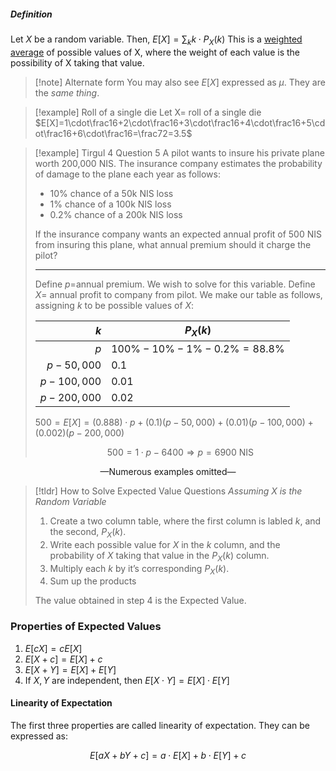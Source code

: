 ##### Definition
Let $X$ be a random variable. Then, $E[X]=\sum_kk\cdot P_X(k)$
This is a <u>weighted average</u> of possible values of X, where the weight of each value is the possibility of X taking that value.

> [!note] Alternate form
> You may also see $E[X]$ expressed as $\mu$. They are the _same thing_.

> [!example] Roll of a single die
> Let X= roll of a single die
> $E[X]=1\cdot\frac16+2\cdot\frac16+3\cdot\frac16+4\cdot\frac16+5\cdot\frac16+6\cdot\frac16=\frac72=3.5$

> [!example]  Tirgul 4 Question 5
> A pilot wants to insure his private plane worth 200,000 NIS. The insurance company estimates the probability of damage to the plane each year as follows:
> - 10% chance of a 50k NIS loss
> - 1% chance of a 100k NIS loss
> - 0.2% chance of a 200k NIS loss
> 
> If the insurance company wants an expected annual profit of 500 NIS from insuring this plane, what annual premium should it charge the pilot?
> 
> ---
> 
> Define $p=$annual premium. We wish to solve for this variable.
> Define $X=$ annual profit to company from pilot.
> We make our table as follows, assigning $k$ to be possible values of $X$: 
>
> $k$|$P_X(k)$
> -:|-
> $p$|$100\%-10\%-1\%-0.2\% = 88.8\%$
> $p-50,000$|0.1
> $p-100,000$|0.01
> $p-200,000$|0.02
> 
> $500=E[X]=(0.888)\cdot p+(0.1)(p-50,000)+(0.01)(p-100,000)+(0.002)(p-200,000)$
> 
> $$500=1\cdot p-6400\Rightarrow p=6900\text{ NIS}$$

<p style="text-align: center;">—Numerous examples omitted—</p>


> [!tldr] How to Solve Expected Value Questions
> *Assuming $X$ is the Random Variable*
> 1. Create a two column table, where the first column is labled $k$, and the second, $P_X(k)$.
> 2. Write each possible value for $X$ in the $k$ column, and the probability of $X$ taking that value in the $P_X(k)$ column.
> 3. Multiply each $k$ by it’s corresponding $P_X(k)$.
> 4. Sum up the products
> 
> The value obtained in step 4 is the Expected Value.


### Properties of Expected Values

1. $E[cX]=cE[X]$
2. $E[X+c]=E[X]+c$
3. $E[X+Y]=E[X]+E[Y]$
4. If $X,Y$ are independent, then $E[X\cdot Y]=E[X]\cdot E[Y]$
#### Linearity of Expectation
The first three properties are called linearity of expectation.
They can be expressed as:

$$E[aX+bY+c]=a\cdot E[X]+b\cdot E[Y]+c$$